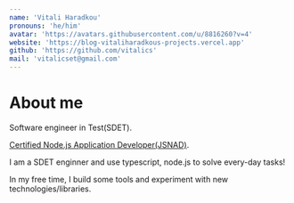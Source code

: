 ```yaml
---
name: 'Vitali Haradkou'
pronouns: 'he/him'
avatar: 'https://avatars.githubusercontent.com/u/8816260?v=4'
website: 'https://blog-vitaliharadkous-projects.vercel.app'
github: 'https://github.com/vitalics'
mail: 'vitalicset@gmail.com'
---
```


# About me

Software engineer in Test(SDET).

[Certified Node.js Application Developer(JSNAD)](https://example.com).

I am a SDET enginner and use typescript, node.js to solve every-day tasks!

In my free time, I build some tools and experiment with new technologies/libraries.
